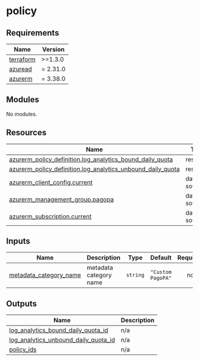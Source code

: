 # policy

<!-- markdownlint-disable -->
<!-- BEGINNING OF PRE-COMMIT-TERRAFORM DOCS HOOK -->
## Requirements

| Name | Version |
|------|---------|
| <a name="requirement_terraform"></a> [terraform](#requirement\_terraform) | >=1.3.0 |
| <a name="requirement_azuread"></a> [azuread](#requirement\_azuread) | = 2.31.0 |
| <a name="requirement_azurerm"></a> [azurerm](#requirement\_azurerm) | = 3.38.0 |

## Modules

No modules.

## Resources

| Name | Type |
|------|------|
| [azurerm_policy_definition.log_analytics_bound_daily_quota](https://registry.terraform.io/providers/hashicorp/azurerm/3.38.0/docs/resources/policy_definition) | resource |
| [azurerm_policy_definition.log_analytics_unbound_daily_quota](https://registry.terraform.io/providers/hashicorp/azurerm/3.38.0/docs/resources/policy_definition) | resource |
| [azurerm_client_config.current](https://registry.terraform.io/providers/hashicorp/azurerm/3.38.0/docs/data-sources/client_config) | data source |
| [azurerm_management_group.pagopa](https://registry.terraform.io/providers/hashicorp/azurerm/3.38.0/docs/data-sources/management_group) | data source |
| [azurerm_subscription.current](https://registry.terraform.io/providers/hashicorp/azurerm/3.38.0/docs/data-sources/subscription) | data source |

## Inputs

| Name | Description | Type | Default | Required |
|------|-------------|------|---------|:--------:|
| <a name="input_metadata_category_name"></a> [metadata\_category\_name](#input\_metadata\_category\_name) | metadata category name | `string` | `"Custom PagoPA"` | no |

## Outputs

| Name | Description |
|------|-------------|
| <a name="output_log_analytics_bound_daily_quota_id"></a> [log\_analytics\_bound\_daily\_quota\_id](#output\_log\_analytics\_bound\_daily\_quota\_id) | n/a |
| <a name="output_log_analytics_unbound_daily_quota_id"></a> [log\_analytics\_unbound\_daily\_quota\_id](#output\_log\_analytics\_unbound\_daily\_quota\_id) | n/a |
| <a name="output_policy_ids"></a> [policy\_ids](#output\_policy\_ids) | n/a |
<!-- END OF PRE-COMMIT-TERRAFORM DOCS HOOK -->

